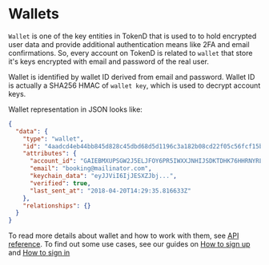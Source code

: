 # Wallets

`Wallet` is one of the key entities in TokenD that is used to to hold 
encrypted user data and provide additional authentication means like 2FA and email confirmations. So, every 
account on TokenD is related to `wallet` that store it's keys encrypted
with email and password of the real user.

Wallet is identified by wallet ID derived from email and password. Wallet ID
is actually a SHA256 HMAC of `wallet key`, which is used to decrypt account
keys. 

Wallet representation in JSON looks like:

```json
{
  "data": {
    "type": "wallet",
    "id": "4aadcd4eb44bb845d828c45dbd68d5d1196c3a182b08cd22f05c56fcf15b153c",
    "attributes": {
      "account_id": "GAIEBMXUPSGW2J5ELJFOY6PR5IWXXJNHIJSDKTDHK76HHRNYRL2QYU4O",
      "email": "booking@mailinator.com",
      "keychain_data": "eyJJViI6IjJESXZJbj...",
      "verified": true,
      "last_sent_at": "2018-04-20T14:29:35.816633Z"
    },
    "relationships": {}
  }
}
```

To read more details about wallet and how to work with them, see [API reference][1]. 
To find out some use cases, see our guides on [How to sign up][2] and 
[How to sign in][3]


[1]: https://tokend.gitlab.io/docs/?http#wallets
[2]: /guides/sign_up.md
[3]: /guides/sign_in.md
